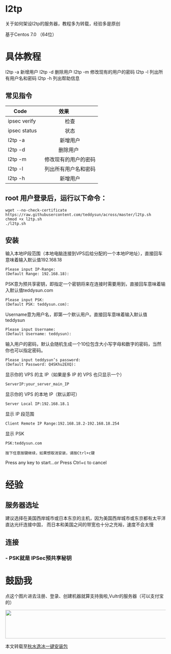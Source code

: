 # l2tp
关于如何架设l2tp的服务器，教程多为转载，经验多是原创


基于Centos 7.0 （64位）
# 具体教程

l2tp -a 新增用户
l2tp -d 删除用户
l2tp -m 修改现有的用户的密码
l2tp -l 列出所有用户名和密码
l2tp -h 列出帮助信息

## 常见指令 
| Code          | 效果          |
| ------------- |:-------------:| 
| ipsec verify  | 检查 |
| ipsec status  | 状态 |  
| l2tp -a | 新增用户   |  
| l2tp -d | 删除用户   |   
| l2tp -m | 修改现有的用户的密码  |  
| l2tp -l | 列出所有用户名和密码  |   
| l2tp -h | 新增用户   |  

## root 用户登录后，运行以下命令：
```
wget --no-check-certificate https://raw.githubusercontent.com/teddysun/across/master/l2tp.sh
chmod +x l2tp.sh
./l2tp.sh
```

## 安装

输入本地IP段范围（本地电脑连接到VPS后给分配的一个本地IP地址），直接回车意味着输入默认值192.168.18
```
Please input IP-Range:
(Default Range: 192.168.18):
```

PSK意为预共享密钥，即指定一个密钥将来在连接时需要用到，直接回车意味着输入默认值teddysun.com
```
Please input PSK:
(Default PSK: teddysun.com):
```

Username意为用户名，即第一个默认用户。直接回车意味着输入默认值teddysun
```
Please input Username:
(Default Username: teddysun):
```


输入用户的密码，默认会随机生成一个10位包含大小写字母和数字的密码，当然你也可以指定密码。
```
Please input teddysun’s password:
(Default Password: Q4SKhu2EXQ):
```

显示你的 VPS 的主 IP（如果是多 IP 的 VPS 也只显示一个）
```
ServerIP:your_server_main_IP
```

显示你的 VPS 的本地 IP（默认即可）
```
Server Local IP:192.168.18.1
```

显示 IP 段范围
```
Client Remote IP Range:192.168.18.2-192.168.18.254
```

显示 PSK
```
PSK:teddysun.com
```

```
按下任意按键继续，如果想取消安装，请按Ctrl+c键
```
Press any key to start…or Press Ctrl+c to cancel



# 经验

## 服务器选址
建议选择在美国西岸城市或日本东京的主机，因为美国西岸城市或东京都有太平洋直达光纤连接中国，
而日本和美国之间的带宽也十分之充裕，速度不会太慢

## 连接

### - PSK就是  IPSec预共享秘钥




# 鼓励我


点这个图片进去注册、登录、创建机器就算支持我啦,Vultr的服务器（可以支付宝的）


<a href="https://www.vultr.com/?ref=7233306"><img src="https://www.vultr.com/media/banner_1.png" width="728" height="90"></a>




本文转载至[秋水逸冰一键安装包](https://teddysun.com/448.html)






